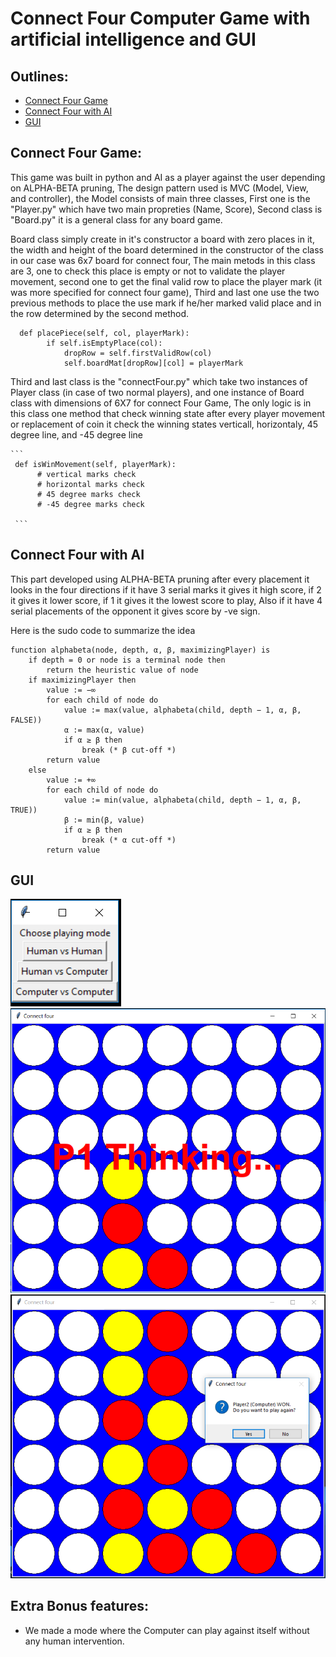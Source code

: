 # Connect Four Computer Game with artificial intelligence and GUI

   
     
     
   

## Outlines:
* [Connect Four Game](#Connect-Four-Game)
* [Connect Four with AI](#Connect-Four-with-AI)
* [GUI](#GUI)


## Connect Four Game:

  This game was built in python and AI as a player against the user depending on ALPHA-BETA pruning, The design pattern used is MVC (Model, View, and controller), the Model consists of main three classes, First one is the "Player.py" which have two main propreties (Name, Score), Second class is "Board.py" it is a general class for any board game.
   
   Board class simply create in it's constructor a board with zero places in it, the width and height of the board determined in the constructor of the class in our case was 6x7 board for connect four, The main metods in this class are 3,
one to check this place is empty or not to validate the player movement, second one to get the final valid row to place the player mark (it was more specified for connect four game), Third and last one use the two previous methods to place the use mark if he/her marked valid place and in the row determined by the second method.

```
  def placePiece(self, col, playerMark):
        if self.isEmptyPlace(col):
            dropRow = self.firstValidRow(col)
            self.boardMat[dropRow][col] = playerMark
```

   
   Third and last class is the "connectFour.py" which take two instances of Player class (in case of two normal players), and one instance of Board class with dimensions of 6X7 for connect Four Game, The only logic is in this class one method that check winning state after every player movement or replacement of coin it check the winning states verticall, horizontaly, 45 degree line, and -45 degree line
   
    ```
     def isWinMovement(self, playerMark):
          # vertical marks check
          # horizontal marks check
          # 45 degree marks check
          # -45 degree marks check
     
     ```
     
 ## Connect Four with AI
 
   This part developed using ALPHA-BETA pruning after every placement it looks in the four directions if it have 3 serial marks it gives it high score, if 2 it gives it lower score, if 1 it gives it the lowest score to play, Also if it have 4 serial placements of the opponent it gives score by -ve sign.
   
   Here is the sudo code to summarize the idea
  
```
function alphabeta(node, depth, α, β, maximizingPlayer) is
    if depth = 0 or node is a terminal node then
        return the heuristic value of node
    if maximizingPlayer then
        value := −∞
        for each child of node do
            value := max(value, alphabeta(child, depth − 1, α, β, FALSE))
            α := max(α, value)
            if α ≥ β then
                break (* β cut-off *)
        return value
    else
        value := +∞
        for each child of node do
            value := min(value, alphabeta(child, depth − 1, α, β, TRUE))
            β := min(β, value)
            if α ≥ β then
                break (* α cut-off *)
        return value

```


## GUI

![alt text](/screenshots/1sc.png)
![alt text](/screenshots/2sc.png)
![alt text](/screenshots/3sc.png)


## Extra Bonus features:

   - We made a mode where the Computer can play against itself without any human intervention.

  
  
  
